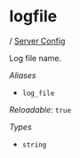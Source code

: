 # logfile

/ [Server Config](/ref/config/index.md) 

Log file name.

*Aliases*

- `log_file`


*Reloadable*: `true`

*Types*

- `string`


